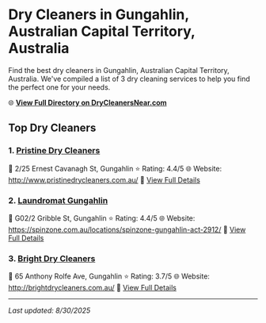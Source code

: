 # Dry Cleaners in Gungahlin, Australian Capital Territory, Australia

Find the best dry cleaners in Gungahlin, Australian Capital Territory, Australia. We've compiled a list of 3 dry cleaning services to help you find the perfect one for your needs.

🌐 **[View Full Directory on DryCleanersNear.com](https://drycleanersnear.com/city/Australia/Australian%20Capital%20Territory/Gungahlin)**

## Top Dry Cleaners

### 1. [Pristine Dry Cleaners](https://drycleanersnear.com/dryCleaner/68a28936e025a3a8d28d38de/pristine-dry-cleaners)
📍 2/25 Ernest Cavanagh St, Gungahlin
⭐ Rating: 4.4/5
🌐 Website: http://www.pristinedrycleaners.com.au/
🔗 [View Full Details](https://drycleanersnear.com/dryCleaner/68a28936e025a3a8d28d38de/pristine-dry-cleaners)

### 2. [Laundromat Gungahlin](https://drycleanersnear.com/dryCleaner/68a28953e025a3a8d28d3a76/laundromat-gungahlin)
📍 G02/2 Gribble St, Gungahlin
⭐ Rating: 4.4/5
🌐 Website: https://spinzone.com.au/locations/spinzone-gungahlin-act-2912/
🔗 [View Full Details](https://drycleanersnear.com/dryCleaner/68a28953e025a3a8d28d3a76/laundromat-gungahlin)

### 3. [Bright Dry Cleaners](https://drycleanersnear.com/dryCleaner/68a28957e025a3a8d28d3a8a/bright-dry-cleaners)
📍 65 Anthony Rolfe Ave, Gungahlin
⭐ Rating: 3.7/5
🌐 Website: http://brightdrycleaners.com.au/
🔗 [View Full Details](https://drycleanersnear.com/dryCleaner/68a28957e025a3a8d28d3a8a/bright-dry-cleaners)


---

*Last updated: 8/30/2025*
